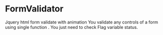 # FormValidator
Jquery html form validate with animation 
You validate any controls of a form using single function . You just need to check Flag variable status.
